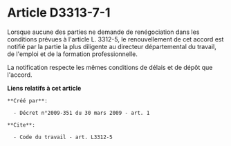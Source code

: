 # Article D3313-7-1

Lorsque aucune des parties ne demande de renégociation dans les conditions prévues à l'article L. 3312-5, le renouvellement
de cet accord est notifié par la partie la plus diligente au directeur départemental du travail, de l'emploi et de la
formation professionnelle. 

La notification respecte les mêmes conditions de délais et de dépôt que l'accord.

**Liens relatifs à cet article**

	**Créé par**:

	  - Décret n°2009-351 du 30 mars 2009 - art. 1

	**Cite**:

	  - Code du travail - art. L3312-5
